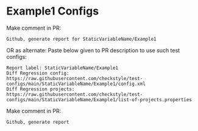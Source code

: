 # Example1 Configs
Make comment in PR:
```
Github, generate report for StaticVariableName/Example1
```
OR as alternate:
Paste below given to PR description to use such test configs:
```
Report label: StaticVariableName/Example1
Diff Regression config: https://raw.githubusercontent.com/checkstyle/test-configs/main/StaticVariableName/Example1/config.xml
Diff Regression projects: https://raw.githubusercontent.com/checkstyle/test-configs/main/StaticVariableName/Example1/list-of-projects.properties
```
Make comment in PR:
```
Github, generate report
```

